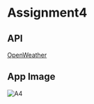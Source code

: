 # Assignment4  

## API
[OpenWeather](https://openweathermap.org/)  

## App Image
![A4](https://user-images.githubusercontent.com/37020406/102512065-6d401b80-403e-11eb-8142-d629e66810a8.gif)

